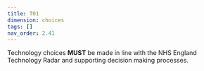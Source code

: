 ```yaml
---
title: T01
dimension: choices
tags: []
nav_order: 2.41
---
```


Technology choices **MUST** be made in line with the NHS England Technology Radar and supporting decision making processes. 